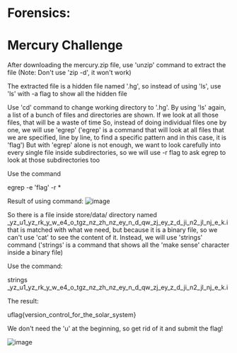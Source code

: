 # Forensics:
# Mercury Challenge

After downloading the mercury.zip file, use 'unzip' command to extract the file (Note: Don't use 'zip -d', it won't work)

The extracted file is a hidden file named '.hg', so instead of using 'ls', use 'ls' with -a flag to show all the hidden file

Use 'cd' command to change working directory to '.hg'. By using 'ls' again, a list of a bunch of files and directories are shown. If we look at all those files, that will be a waste of time
So, instead of doing individual files one by one, we will use 'egrep' ('egrep' is a command that will look at all files that we are specified, line by line, to find a specific pattern and in
this case, it is 'flag') But with 'egrep' alone is not enough, we want to look carefully into every single file inside subdirectories, so we will use -r flag to ask egrep to look at those
subdirectories too

Use the command

egrep -e 'flag' -r *

Result of using command:
![image](https://user-images.githubusercontent.com/71739262/94349373-cedd8480-0011-11eb-88d7-83134f47d309.png)

So there is a file inside store/data/ directory named _yz_u1_yz_rk_y_w_e4_o_tgz_nz_zh_nz_ey_n_d_qw_zj_ey_z_d_ji_n2_jl_nj_e_k.i that is matched with what we need, but because it is a binary
file, so we can't use 'cat' to see the content of it. Instead, we will use 'strings' command ('strings' is a command that shows all the 'make sense' character inside a binary file)

Use the command:

strings _yz_u1_yz_rk_y_w_e4_o_tgz_nz_zh_nz_ey_n_d_qw_zj_ey_z_d_ji_n2_jl_nj_e_k.i

The result:

uflag{version_control_for_the_solar_system}

We don't need the 'u' at the beginning, so get rid of it and submit the flag!

![image](https://user-images.githubusercontent.com/71739262/94349381-e3ba1800-0011-11eb-87b9-07e50ac2a5b9.png)

